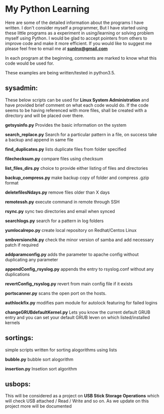 # My Python Learning

Here are some of the detailed information about the programs I have written. I don't consider myself a programmer, But I have started using these little programs as a experiment in using/learning or solving problem myself using Python. I would be glad to accept pointers from others to improve code and make it more efficient. If you would like to suggest me please feel free to email me at **sunlnx@gmail.com**

In each program at the beginning, comments are marked to know what this code would be used for.

These examples are being written/tested in python3.5. 

## sysadmin:

These below scripts can be used for **Linux System Administration** and have provided brief comment on what each code would do.
If the code seems to be having referenced with more files, shall be created with a directory and will be placed over there.

**getsysinfo.py** Provides the basic information on the system

**search_replace.py** Search for a particular pattern in a file, on success take a backup and append in same file

**find_duplicates.py** lists duplicate files from folder specified

**filechecksum.py** compare files using checksum

**list_files_dirs.py** choice to provide either listing of files and directories

**backup_compress.py** make backup copy of folder and compress .gzip format

**deletefilesNdays.py** remove files older than X days

**remotessh.py** execute command in remote through SSH 

**rsync.py** sync two directories and email when synced

**searchlogs.py** search for a pattern in log folders

**yumlocalrepo.py** create local repository on Redhat/Centos Linux

**smbversionchk.py** check the minor version of samba and add necessary patch if required

**addparamconfig.py** adds the parameter to apache config without duplicating any parameter

**appendConfig_rsyslog.py** appends the entry to rsyslog.conf without any duplications

**revertConfig_rsyslog.py** revert from main config file if it exists

**portscanner.py** scans the open port on the hosts.

**authlockfix.py** modifies pam module for autolock featuring for failed logins

**changeGRUBdefaultKernel.py** Lets you know the current default GRUB entry and you can set your default GRUB leven on which listed/installed kernels

## sortings:

simple scripts written for sorting alogorithms using lists

**bubble.py** bubble sort alogorithm

**insertion.py** Insetion sort algorithm

## usbops:

This will be considered as a project on **USB Stick Storage Operations** which will check USB attached / Read / Write and so on. 
As we update on this project more will be documented
